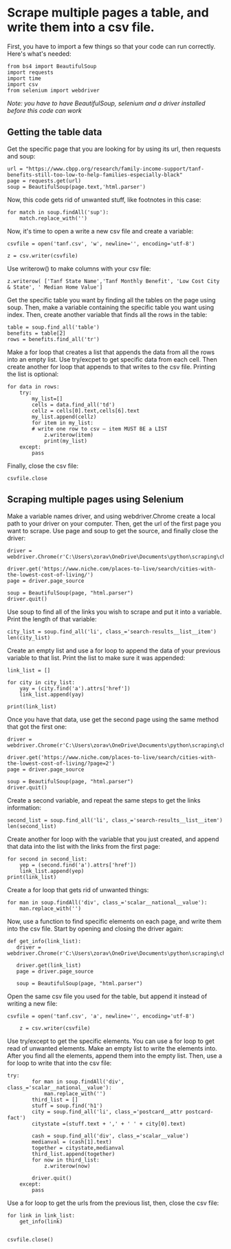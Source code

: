 # Scrape multiple pages a table, and write them into a csv file.
 First, you have to import a few things so that your code can run correctly. Here's what's needed:
 ```
 from bs4 import BeautifulSoup
 import requests
 import time
 import csv
 from selenium import webdriver
```
*Note: you have to have BeautifulSoup, selenium and a driver installed before this code can work*
## Getting the table data
Get the specific page that you are looking for by using its url, then requests and soup:
 ```
 url = "https://www.cbpp.org/research/family-income-support/tanf-benefits-still-too-low-to-help-families-especially-black"
page = requests.get(url)
soup = BeautifulSoup(page.text,'html.parser')
```
Now, this code gets rid of unwanted stuff, like footnotes in this case:
```
for match in soup.findAll('sup'):
    match.replace_with('')
```
Now, it's time to open a write a new csv file and create a variable:
```
csvfile = open('tanf.csv', 'w', newline='', encoding='utf-8')

z = csv.writer(csvfile)
```
Use writerow() to make columns with your csv file:
```
z.writerow( ['Tanf State Name','Tanf Monthly Benefit', 'Low Cost City & State', ' Median Home Value']
```
Get the specific table you want by finding all the tables on the page using soup. Then, make a variable containing the specific table you want using index. Then, create another variable that finds all the rows in the table:
```
table = soup.find_all('table')
benefits = table[2]
rows = benefits.find_all('tr')
```
Make a for loop that creates a list that appends the data from all the rows into an empty list. Use try/excpet to get specific data from each cell. Then create another for loop that appends to that writes to the csv file. Printing the list is optional:
```
for data in rows:
    try:
        my_list=[]
        cells = data.find_all('td')
        cellz = cells[0].text,cells[6].text
        my_list.append(cellz)
        for item in my_list:
        # write one row to csv — item MUST BE a LIST
            z.writerow(item)
            print(my_list)
    except:
        pass
  ```
  Finally, close the csv file:
```
csvfile.close
```
## Scraping multiple pages using Selenium
Make a variable names driver, and using webdriver.Chrome create a local path to your driver on your computer. Then, get the url of the first page you want to scrape. Use page and soup to get the source, and finally close the driver:

```
driver = webdriver.Chrome(r'C:\Users\zorav\OneDrive\Documents\python\scraping\chromedriver_win32\chromedriver.exe')

driver.get('https://www.niche.com/places-to-live/search/cities-with-the-lowest-cost-of-living/')
page = driver.page_source

soup = BeautifulSoup(page, "html.parser")
driver.quit()
```
Use soup to find all of the links you wish to scrape and put it into a variable. Print the length of that variable:
```
city_list = soup.find_all('li', class_='search-results__list__item')
len(city_list)

```

Create an empty list and use a for loop to append the data of your previous variable to that list. Print the list to make sure it was appended:
```
link_list = []

for city in city_list:
    yay = (city.find('a').attrs['href'])
    link_list.append(yay)

print(link_list)
```

Once you have that data, use get the second page using the same method that got the first one:
```
driver = webdriver.Chrome(r'C:\Users\zorav\OneDrive\Documents\python\scraping\chromedriver_win32\chromedriver.exe')

driver.get('https://www.niche.com/places-to-live/search/cities-with-the-lowest-cost-of-living/?page=2')
page = driver.page_source

soup = BeautifulSoup(page, "html.parser")
driver.quit()
```

Create a second variable, and repeat the same steps to get the links information:
```
second_list = soup.find_all('li', class_='search-results__list__item')
len(second_list)
```

Create another for loop with the variable that you just created, and append that data into the list with the links from the first page:
```
for second in second_list:
    yep = (second.find('a').attrs['href'])
    link_list.append(yep)
print(link_list)
```

Create a for loop that gets rid of unwanted things:
```
for man in soup.findAll('div', class_='scalar__national__value'):
    man.replace_with('')
```
Now, use a function to find specific elements on each page, and write them into the csv file. Start by opening and closing the driver again:
 ```
 def get_info(link_list):
    driver = webdriver.Chrome(r'C:\Users\zorav\OneDrive\Documents\python\scraping\chromedriver_win32\chromedriver.exe')

    driver.get(link_list)
    page = driver.page_source

    soup = BeautifulSoup(page, "html.parser")
```

Open the same csv file you used for the table, but append it instead of writing a new file:
```
csvfile = open('tanf.csv', 'a', newline='', encoding='utf-8')

    z = csv.writer(csvfile)
```

Use try/except to get the specific elements. You can use a for loop to get read of unwanted elements. Make an empty list to write the elements into. After you find all the elements, append them into the empty list. Then, use a for loop to write that into the csv file:
```
try:
        for man in soup.findAll('div', class_='scalar__national__value'):
            man.replace_with('')
        third_list = []
        stuff = soup.find('h1')
        city = soup.find_all('li', class_='postcard__attr postcard-fact')
        citystate =(stuff.text + ',' + ' ' + city[0].text)

        cash = soup.find_all('div', class_='scalar__value')
        medianval = (cash[1].text)
        together = citystate,medianval
        third_list.append(together)
        for now in third_list:
            z.writerow(now)

        driver.quit()
    except:
        pass
```
Use a for loop to get the urls from the previous list, then, close the csv file:
```
for link in link_list:
    get_info(link)


csvfile.close()
```
